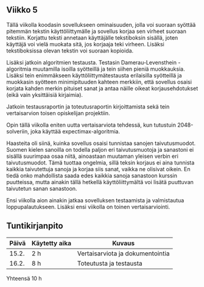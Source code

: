 ## Viikko 5

Tällä viikolla koodasin sovellukseen ominaisuuden, jolla voi suoraan syöttää pitemmän tekstin käyttöliittymälle ja sovellus korjaa sen virheet suoraan tekstiin. Korjattu teksti annetaan käyttäjälle tekstiboksin sisällä, joten käyttäjä voi vielä muokata sitä, jos korjaaja teki virheen. Lisäksi tekstiboksissa olevan tekstin voi suoraan kopioida. 

Lisäksi jatkoin algoritmien testausta. Testasin Damerau-Levensthein  -algoritmia muutamilla isoilla syötteillä ja tein siihen pieniä muokkauksia. Lisäksi tein enimmäkseen käyttöliittymätestausta erilaisilla syötteillä ja muokkasin syötteen minimipituuden kahteen merkkiin, että sovellus osaisi korjata kahden merkin pituiset sanat ja antaa näille oikeat korjausehdotukset (eikä vain yksittäisiä kirjaimia).

Jatkoin testausraportin ja toteutusraportin kirjoittamista sekä tein vertaisarvion toisen opiskelijan projektiin.

Opin tällä viikolla eniten uutta vertaisarviota tehdessä, kun tutustuin 2048-solveriin, joka käyttää expectimax-algoritmia. 

Haasteita oli siinä, kuinka sovellus osaisi tunnistaa sanojen taivutusmuodot. Suomen kielen sanoilla on todella paljon eri taivutusmuotoja ja sanastoni ei sisällä suurimpaa osaa niitä, ainoastaan muutaman yleisen verbin eri taivutusmuodot. Tämä tuottaa ongelmia, sillä teksin korjaus ei aina tunnista kaikkia taivutettuja sanoja ja korjaa siis sanat, vaikka ne olisivat oikein. En tiedä onko mahdollista saada edes kaikkia sanoja sanastoon kurssin puutteissa, mutta ainakin tällä hetkellä käyttöliittymältä voi lisätä puuttuvan taivutetun sanan sanastoon. 

Ensi viikolla aion ainakin jatkaa sovelluksen testaamista ja valmistautua loppupalautukseen. Lisäksi ensi viikolla on toinen vertaisarviointi.


## Tuntikirjanpito

| Päivä | Käytetty aika | Kuvaus |
| ----- | ------------- | ------ |
| 15.2. | 2 h            | Vertaisarviota ja dokumentointia |
| 16.2.  | 8 h 			| Toteutusta ja testausta  |
 Yhteensä  10 h    
